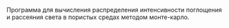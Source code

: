 Программа для вычисления распределения интенсивности поглощения и рассеяния света в пористых средах методом монте-карло.
